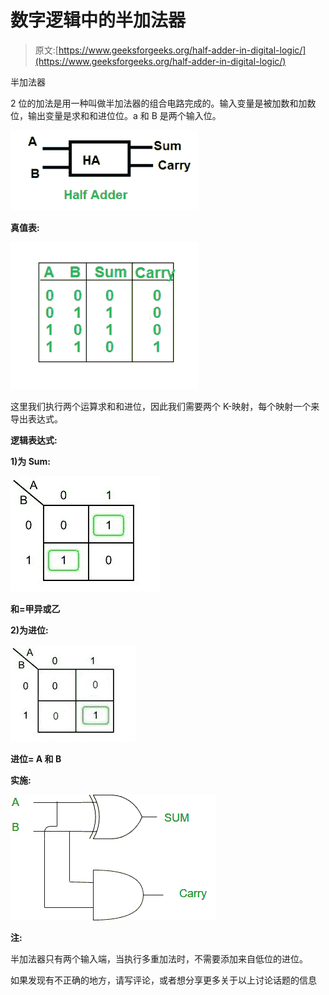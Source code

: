 # 数字逻辑中的半加法器

> 原文:[https://www.geeksforgeeks.org/half-adder-in-digital-logic/](https://www.geeksforgeeks.org/half-adder-in-digital-logic/)

半加法器

2 位的加法是用一种叫做半加法器的组合电路完成的。输入变量是被加数和加数位，输出变量是求和和进位位。a 和 B 是两个输入位。

![halfadder1](img/7517f06b805a88613a80070b0196be8a.png)

**真值表:**

![ha_truth](img/4ecaa9ecf1ac5a53e373d3a6db20819e.png)

这里我们执行两个运算求和和进位，因此我们需要两个 K-映射，每个映射一个来导出表达式。

**逻辑表达式:**

**1)为 Sum:**

![](img/ba25c2e8687a3626e977b1d6b44daa6f.png)

**和=甲异或乙**

**2)为进位:**

![](img/dd7e52bbdc0e53b5356d9223cdbff0fa.png)

**进位= A 和 B**

**实施:**

![halfadder](img/b70bd3e49fb7c4a060ab429ed3cd600d.png)

**注:**

半加法器只有两个输入端，当执行多重加法时，不需要添加来自低位的进位。

如果发现有不正确的地方，请写评论，或者想分享更多关于以上讨论话题的信息
